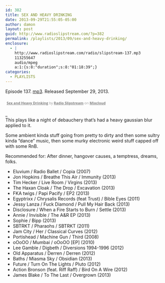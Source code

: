 ```yaml
---
id: 382
title: SEX AND HEAVY DRINKING
date: 2013-09-29T21:55:05-05:00
author: damon
layout: post
guid: http://www.radioslipstream.com/?p=382
permalink: /playlists/2013/09/sex-and-heavy-drinking/
enclosure:
  - |
    http://www.radioslipstream.com/radio/slipstream-137.mp3
    113255647
    audio/mpeg
    a:1:{s:8:"duration";s:8:"01:18:39";}
categories:
  - PLAYLISTS
---
```

Episode 137. [mp3](/radio/slipstream-137.mp3). Released September 29, 2013.



<div style="clear: both; height: 3px; width: 652px;">
</div>

<p style="display: block; font-size: 11px; font-family: 'Open Sans', Helvetica, Arial, sans-serif; margin: 0px; padding: 3px 4px; color: rgb(153, 153, 153); width: 652px;">
  <a href="http://www.mixcloud.com/radioslipstream/sex-and-heavy-drinking/?utm_source=widget&amp;utm_medium=web&amp;utm_campaign=base_links&amp;utm_term=resource_link" target="_blank" style="color:#808080; font-weight:bold;">Sex and Heavy Drinking</a><span> by </span><a href="http://www.mixcloud.com/radioslipstream/?utm_source=widget&amp;utm_medium=web&amp;utm_campaign=base_links&amp;utm_term=profile_link" target="_blank" style="color:#808080; font-weight:bold;">Radio Slipstream</a><span> on </span><a href="http://www.mixcloud.com/?utm_source=widget&utm_medium=web&utm_campaign=base_links&utm_term=homepage_link" target="_blank" style="color:#808080; font-weight:bold;"> Mixcloud</a>
</p>

<div style="clear: both; height: 3px; width: 652px;">
</div>

_  
This plays like a night of debauchery that’s had a heavy gaussian blur applied to it. </p> 

Some ambient kinda stuff going from pretty to dirty and then some sultry kinda &#8220;dance&#8221; music, then some murky electronic weird stuff capped off with some RnB.

Recommended for: After dinner, hangover causes, a temptress, dreams, folks.  
</em>

  * Eluvium / Radio Ballet / Copia (2007)
  * Jon Hopkins / Breathe This Air / Immunity (2013)
  * Tim Hecker / Live Room / Virgins (2013)
  * The Haxan Cloak / The Drop / Excavation (2013)
  * FKA twigs / Papi Pacify / EP2 (2013)
  * Egyptrixx / Chrysalis Records (feat Trust) / Bible Eyes (2011)
  * Jessy Lanza / Fuck Diamond / Pull My Hair Back (2013)
  * Disclosure / When a Fire Starts to Burn / Settle (2013)
  * Annie / Invisible / The A&R EP (2013)
  * Sophie / Bipp (2013)
  * SBTRKT / Pharaohs / SBTRKT (2011)
  * Jam City / Her / Classical Curves (2012)
  * Portishead / Machine Gun / Third (2008)
  * oOoOO / Mumbai / oOoOO \[EP\] (2010)
  * Lee Gamble / Digbeth / Diversions 1994-1996 (2012)
  * Old Apparatus / Derren / Derren (2012)
  * Baths / Miasma Sky / Obsidian (2013)
  * Future / Turn On The Lights / Pluto (2012)
  * Action Bronson (feat. Riff Raff) / Bird On A Wire (2012)
  * James Blake / To The Last / Overgrown (2013)